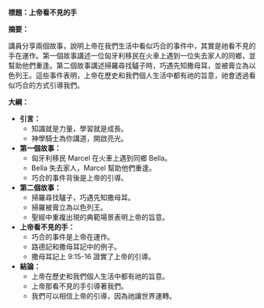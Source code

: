 **標題：上帝看不見的手**

**摘要：**

講員分享兩個故事，說明上帝在我們生活中看似巧合的事件中，其實是祂看不見的手在運作。第一個故事講述一位匈牙利移民在火車上遇到一位失去家人的同鄉，並幫助他們重逢。第二個故事講述掃羅尋找驢子時，巧遇先知撒母耳，並被膏立為以色列王。這些事件表明，上帝在歷史和我們個人生活中都有祂的旨意，祂會透過看似巧合的方式引導我們。

**大綱：**

* **引言：**
    * 知識就是力量，學習就是成長。
    * 神學騎士為你講道，開啟亮光。
* **第一個故事：**
    * 匈牙利移民 Marcel 在火車上遇到同鄉 Bella。
    * Bella 失去家人，Marcel 幫助他們重逢。
    * 巧合的事件背後是上帝的引導。
* **第二個故事：**
    * 掃羅尋找驢子，巧遇先知撒母耳。
    * 掃羅被膏立為以色列王。
    * 聖經中重複出現的典範場景表明上帝的旨意。
* **上帝看不見的手：**
    * 巧合的事件是上帝在運作。
    * 路德記和撒母耳記中的例子。
    * 撒母耳記上 9:15-16 證實了上帝的引導。
* **結論：**
    * 上帝在歷史和我們個人生活中都有祂的旨意。
    * 上帝那看不見的手引導著我們。
    * 我們可以相信上帝的引導，因為祂讓世界運轉。